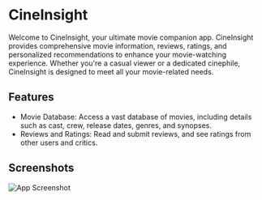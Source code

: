 
# CineInsight

Welcome to CineInsight, your ultimate movie companion app. CineInsight provides comprehensive movie information, reviews, ratings, and personalized recommendations to enhance your movie-watching experience. Whether you're a casual viewer or a dedicated cinephile, CineInsight is designed to meet all your movie-related needs.




## Features

- Movie Database: Access a vast database of movies, including details such as cast, crew, release dates, genres, and synopses.
- Reviews and Ratings: Read and submit reviews, and see ratings from other users and critics.



    
## Screenshots

![App Screenshot](https://ibb.co/sJ9SM0m)


